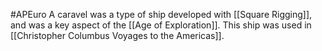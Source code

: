#APEuro 
A caravel was a type of ship developed with [[Square Rigging]], and was a key aspect of the [[Age of Exploration]]. This ship was used in [[Christopher Columbus Voyages to the Americas]].